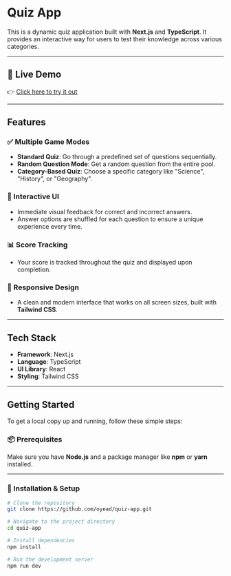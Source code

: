 # Quiz App

This is a dynamic quiz application built with **Next.js** and **TypeScript**. It provides an interactive way for users to test their knowledge across various categories.

---

## 🚀 Live Demo

👉 [Click here to try it out](https://quiz-app-oyead.vercel.app/)

---

## Features

### ✅ Multiple Game Modes

- **Standard Quiz**: Go through a predefined set of questions sequentially.  
- **Random Question Mode**: Get a random question from the entire pool.  
- **Category-Based Quiz**: Choose a specific category like "Science", "History", or "Geography".

### 🧩 Interactive UI

- Immediate visual feedback for correct and incorrect answers.  
- Answer options are shuffled for each question to ensure a unique experience every time.

### 📊 Score Tracking

- Your score is tracked throughout the quiz and displayed upon completion.

### 📱 Responsive Design

- A clean and modern interface that works on all screen sizes, built with **Tailwind CSS**.

---

## Tech Stack

- **Framework**: Next.js  
- **Language**: TypeScript  
- **UI Library**: React  
- **Styling**: Tailwind CSS

---

## Getting Started

To get a local copy up and running, follow these simple steps:

### 📦 Prerequisites

Make sure you have **Node.js** and a package manager like **npm** or **yarn** installed.

---

### 🚀 Installation & Setup

```bash
# Clone the repository
git clone https://github.com/oyead/quiz-app.git

# Navigate to the project directory
cd quiz-app

# Install dependencies
npm install

# Run the development server
npm run dev
